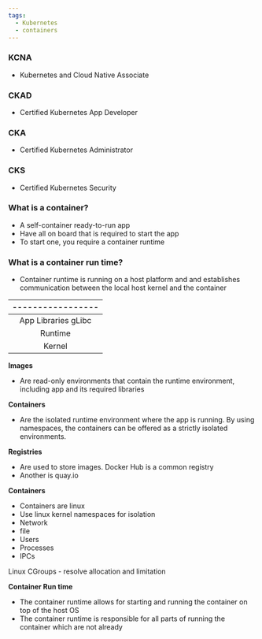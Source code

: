 ```yaml
---
tags:
  - Kubernetes
  - containers
---
```

### KCNA
- Kubernetes and Cloud Native Associate
### CKAD
- Certified Kubernetes App Developer
### CKA
- Certified Kubernetes Administrator
### CKS
- Certified Kubernetes Security
### What is a container?
- A self-container ready-to-run app
- Have all on board that is required to start the app
- To start  one, you require a container runtime
### What is a container run time?
- Container runtime is running on a host platform and and establishes communication between the local host kernel and the container

|-----------------|
|:-:|
|App Libraries gLibc |
|Runtime |
|Kernel |

**Images**
- Are read-only environments that contain the runtime environment, including app and its required libraries

**Containers**
- Are the isolated runtime environment where the app is running. By using namespaces, the containers can be offered as a strictly isolated environments.

**Registries**
- Are used to store  images. Docker Hub is a common registry
- Another is quay.io

**Containers**
- Containers are linux
- Use linux kernel namespaces for isolation
- Network
- file
- Users 
- Processes 
- IPCs

Linux CGroups - resolve allocation and limitation

**Container Run time**

- The container runtime allows for starting and running the container on top of the host OS
- The container runtime is responsible for all parts of running the container which are not already 